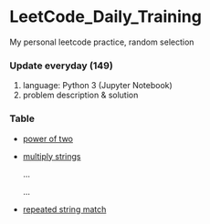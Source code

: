 # LeetCode_Daily_Training
My personal leetcode practice, random selection
### Update everyday (149)
1) language: Python 3 (Jupyter Notebook)
2) problem description & solution 
### Table
* [power of two](https://github.com/xlyue92/LeetCode_Daily_Training/blob/master/%20power%20of%20two.ipynb)
* [multiply strings](https://github.com/xlyue92/LeetCode_Daily_Training/blob/master/multiply%20strings.ipynb)

     ...
     
     ...
   
* [repeated string match](https://github.com/xlyue92/LeetCode_Daily_Training/blob/master/repeated%20string%20match.ipynb)
